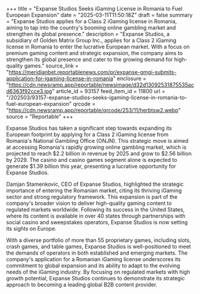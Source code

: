 +++
title = "Expanse Studios Seeks iGaming License in Romania to Fuel European Expansion"
date = "2025-03-11T11:50:18Z"
draft = false
summary = "Expanse Studios applies for a Class 2 iGaming license in Romania, aiming to tap into the country's booming online gambling market and strengthen its global presence."
description = "Expanse Studios, a subsidiary of Golden Matrix Group Inc., applies for a Class 2 iGaming license in Romania to enter the lucrative European market. With a focus on premium gaming content and strategic expansion, the company aims to strengthen its global presence and cater to the growing demand for high-quality games."
source_link = "https://meridianbet.reportablenews.com/pr/expanse-gmgi-submits-application-for-igaming-license-in-romania"
enclosure = "https://cdn.newsramp.app/reportable/newsimage/d32d13092531875535acd6363f92cce3.jpg"
article_id = 93157
feed_item_id = 11800
url = "/202503/93157-expanse-studios-seeks-igaming-license-in-romania-to-fuel-european-expansion"
qrcode = "https://cdn.newsramp.app/reportable/qrcode/253/11/herbtsw2.webp"
source = "Reportable"
+++

<p>Expanse Studios has taken a significant step towards expanding its European footprint by applying for a Class 2 iGaming license from Romania's National Gambling Office (ONJN). This strategic move is aimed at accessing Romania's rapidly growing online gambling market, which is projected to reach $2.2 billion in revenue by 2025 and grow to $2.56 billion by 2029. The casino and casino games segment alone is expected to generate $1.39 billion this year, presenting a lucrative opportunity for Expanse Studios.</p><p>Damjan Stamenkovic, CEO of Expanse Studios, highlighted the strategic importance of entering the Romanian market, citing its thriving iGaming sector and strong regulatory framework. This expansion is part of the company's broader vision to deliver high-quality gaming content to regulated markets worldwide. Following its success in the United States, where its content is available in over 40 states through partnerships with social casino and sweepstakes operators, Expanse Studios is now setting its sights on Europe.</p><p>With a diverse portfolio of more than 55 proprietary games, including slots, crash games, and table games, Expanse Studios is well-positioned to meet the demands of operators in both established and emerging markets. The company's application for a Romanian iGaming license underscores its commitment to global expansion and its ability to adapt to the evolving needs of the iGaming industry. By focusing on regulated markets with high growth potential, Expanse Studios continues to demonstrate its strategic approach to becoming a leading global B2B content provider.</p>